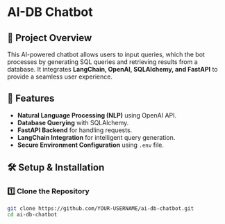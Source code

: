 # AI-DB Chatbot

## 🚀 Project Overview

This AI-powered chatbot allows users to input queries, which the bot processes by generating SQL queries and retrieving results from a database. It integrates **LangChain, OpenAI, SQLAlchemy, and FastAPI** to provide a seamless user experience.

## 📌 Features

- **Natural Language Processing (NLP)** using OpenAI API.
- **Database Querying** with SQLAlchemy.
- **FastAPI Backend** for handling requests.
- **LangChain Integration** for intelligent query generation.
- **Secure Environment Configuration** using `.env` file.

## 🛠️ Setup & Installation

### 1️⃣ **Clone the Repository**

```bash
git clone https://github.com/YOUR-USERNAME/ai-db-chatbot.git
cd ai-db-chatbot
